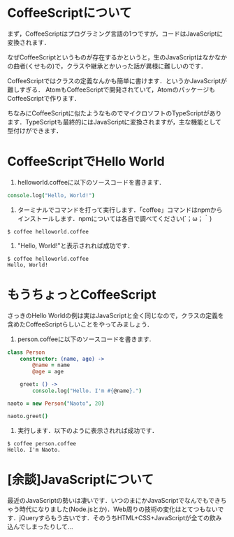 # CoffeeScriptについて

まず，CoffeeScriptはプログラミング言語の1つですが，コードはJavaScriptに変換されます．

なぜCoffeeScriptというものが存在するかというと，生のJavaScriptはなかなかの曲者(くせもの)で，クラスや継承とかいった話が異様に難しいのです．

CoffeeScriptではクラスの定義なんかも簡単に書けます．というかJavaScriptが難しすぎる．
AtomもCoffeeScriptで開発されていて，AtomのパッケージもCoffeeScriptで作ります．

ちなみにCoffeeScriptに似たようなものでマイクロソフトのTypeScriptがあります．TypeScriptも最終的にはJavaScriptに変換されますが，主な機能として型付けができます．


# CoffeeScriptでHello World
1. helloworld.coffeeに以下のソースコードを書きます．
```coffeescript
console.log("Hello, World!")
```

1. ターミナルでコマンドを打って実行します．「coffee」コマンドはnpmからインストールします．npmについては各自で調べてください(´；ω；｀)
```
$ coffee helloworld.coffee
```

1. "Hello, World!"と表示されれば成功です．
```
$ coffee helloworld.coffee
Hello, World!
```

# もうちょっとCoffeeScript
さっきのHello Worldの例は実はJavaScriptと全く同じなので，クラスの定義を含めたCoffeeScriptらしいことをやってみましょう．

1. person.coffeeに以下のソースコードを書きます.

```coffeescript
class Person
    constructor: (name, age) ->
        @name = name
        @age = age

    greet: () ->
        console.log("Hello. I'm #{@name}.")

naoto = new Person("Naoto", 20)

naoto.greet()
```

1. 実行します．以下のように表示されれば成功です．
```
$ coffee person.coffee
Hello. I'm Naoto.
```

# [余談]JavaScriptについて
最近のJavaScriptの勢いは凄いです．いつのまにかJavaScriptでなんでもできちゃう時代になりました(Node.jsとか)．Web周りの技術の変化はとてつもないです．jQueryすらもう古いです．そのうちHTML+CSS+JavaScriptが全ての飲み込んでしまったりして...
